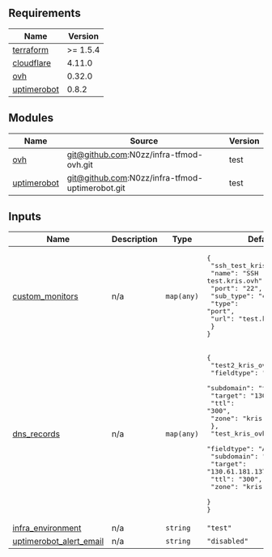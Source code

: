 <!-- BEGIN_TF_DOCS -->
## Requirements

| Name | Version |
|------|---------|
| <a name="requirement_terraform"></a> [terraform](#requirement\_terraform) | >= 1.5.4 |
| <a name="requirement_cloudflare"></a> [cloudflare](#requirement\_cloudflare) | 4.11.0 |
| <a name="requirement_ovh"></a> [ovh](#requirement\_ovh) | 0.32.0 |
| <a name="requirement_uptimerobot"></a> [uptimerobot](#requirement\_uptimerobot) | 0.8.2 |

## Modules

| Name | Source | Version |
|------|--------|---------|
| <a name="module_ovh"></a> [ovh](#module\_ovh) | git@github.com:N0zz/infra-tfmod-ovh.git | test |
| <a name="module_uptimerobot"></a> [uptimerobot](#module\_uptimerobot) | git@github.com:N0zz/infra-tfmod-uptimerobot.git | test |

## Inputs

| Name | Description | Type | Default | Required |
|------|-------------|------|---------|:--------:|
| <a name="input_custom_monitors"></a> [custom\_monitors](#input\_custom\_monitors) | n/a | `map(any)` | <pre>{<br>  "ssh_test_kris_ovh": {<br>    "name": "SSH test.kris.ovh",<br>    "port": "22",<br>    "sub_type": "custom",<br>    "type": "port",<br>    "url": "test.kris.ovh"<br>  }<br>}</pre> | no |
| <a name="input_dns_records"></a> [dns\_records](#input\_dns\_records) | n/a | `map(any)` | <pre>{<br>  "test2_kris_ovh": {<br>    "fieldtype": "A",<br>    "subdomain": "test2",<br>    "target": "130.61.181.137",<br>    "ttl": "300",<br>    "zone": "kris.ovh"<br>  },<br>  "test_kris_ovh": {<br>    "fieldtype": "A",<br>    "subdomain": "test",<br>    "target": "130.61.181.137",<br>    "ttl": "300",<br>    "zone": "kris.ovh"<br>  }<br>}</pre> | no |
| <a name="input_infra_environment"></a> [infra\_environment](#input\_infra\_environment) | n/a | `string` | `"test"` | no |
| <a name="input_uptimerobot_alert_email"></a> [uptimerobot\_alert\_email](#input\_uptimerobot\_alert\_email) | n/a | `string` | `"disabled"` | no |
<!-- END_TF_DOCS -->